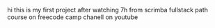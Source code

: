 hi this is my first project after watching 7h from scrimba fullstack path course
on freecode camp chanell on youtube
